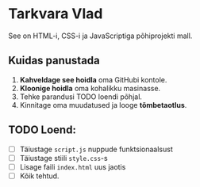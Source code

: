 # Tarkvara Vlad
See on HTML-i, CSS-i ja JavaScriptiga põhiprojekti mall.

## Kuidas panustada
1. **Kahveldage see hoidla** oma GitHubi kontole.
2. **Kloonige hoidla** oma kohalikku masinasse.
3. Tehke parandusi TODO loendi põhjal.
4. Kinnitage oma muudatused ja looge **tõmbetaotlus**.

## TODO Loend:
- [ ] Täiustage `script.js` nuppude funktsionaalsust
- [ ] Täiustage stiili `style.css`-s
- [ ] Lisage faili `index.html` uus jaotis
- [ ] Kõik tehtud.
